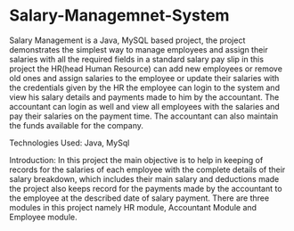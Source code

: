 # Salary-Managemnet-System
Salary Management is a Java, MySQL based project, the project demonstrates the simplest way to manage employees and assign their salaries with all the required fields in a standard salary pay slip in this project the HR(head Human Resource) can add new employees or remove old ones and assign salaries to the employee or update their salaries with the credentials given by the HR the employee can login to the system and view his salary details and payments made to him by the accountant. The accountant can login as well and view all employees with the salaries and pay their salaries on the payment time. The accountant can also maintain the funds available for the company.


Technologies Used: Java, MySql

Introduction: In this project the main objective is to help in keeping of records for the salaries of each employee with the complete details of their salary breakdown, which includes their main salary and deductions made the project also keeps record for the payments made by the accountant to the employee at the described date of salary payment. There are three modules in this project namely HR module, Accountant Module and Employee module.

